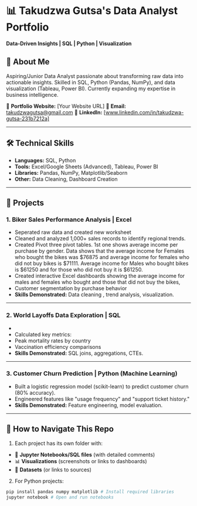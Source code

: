 # 📊 Takudzwa Gutsa's Data Analyst Portfolio

**Data-Driven Insights | SQL | Python | Visualization**


## 👋 About Me
Aspiring/Junior Data Analyst passionate about transforming raw data into actionable insights. Skilled in SQL, Python (Pandas, NumPy), and data visualization (Tableau, Power BI). Currently expanding my expertise in business intelligence.

🔗 **Portfolio Website:** [Your Website URL]
📧 **Email:** takudzwagutsa@gmail.com
💼 **LinkedIn:** [www.linkedin.com/in/takudzwa-gutsa-231b7212a]

---

## 🛠️ Technical Skills
- **Languages:** SQL, Python
- **Tools:** Excel/Google Sheets (Advanced), Tableau, Power BI
- **Libraries:** Pandas, NumPy, Matplotlib/Seaborn
- **Other:** Data Cleaning, Dashboard Creation

---

## 📂 Projects

### 1. Biker Sales Performance Analysis | Excel
- Seperated raw data and created new worksheet
- Cleaned and analyzed 1,000+ sales records to identify regional trends.
- Created Pivot three pivot tables. 1st one shows average income per purchase by gender. Data shows that the average income for Females who bought the bikes was $76875 and average income for females who did not buy bikes is $71111. Average income for Males who bought bikes is $61250 and for those who did not buy it is $61250.
- Created interactive Excel dashboards showing the average income for males and females who bought and those that did not buy the bikes, 
- Customer segmentation by purchase behavior
- **Skills Demonstrated:** Data cleaning , trend analysis, visualization.

---

### 2. World Layoffs Data Exploration | SQL

- 
- Calculated key metrics:
- Peak mortality rates by country
- Vaccination efficiency comparisons
- **Skills Demonstrated:** SQL joins, aggregations, CTEs.

---

### 3. Customer Churn Prediction | Python (Machine Learning)

- Built a logistic regression model (scikit-learn) to predict customer churn (80% accuracy).
- Engineered features like "usage frequency" and "support ticket history."
- **Skills Demonstrated:** Feature engineering, model evaluation.

---

## 📝 How to Navigate This Repo
1. Each project has its own folder with:
- 📄 **Jupyter Notebooks/SQL files** (with detailed comments)
- 📊 **Visualizations** (screenshots or links to dashboards)
- 📂 **Datasets** (or links to sources)

2. For Python projects:
```bash
pip install pandas numpy matplotlib # Install required libraries
jupyter notebook # Open and run notebooks


